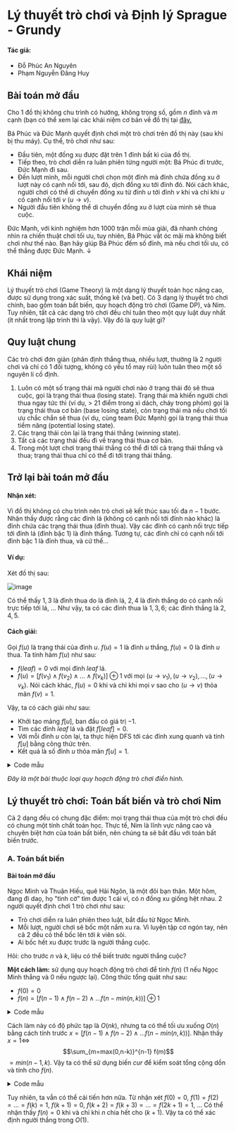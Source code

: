 # Lý thuyết trò chơi và Định lý Sprague - Grundy
#### Tác giả: 
- Đỗ Phúc An Nguyên
- Phạm Nguyễn Đăng Huy


## Bài toán mở đầu
Cho 1 đồ thị không chu trình có hướng, không trọng số, gồm $n$ đỉnh và $m$ cạnh (bạn có thể xem lại các khái niệm cơ bản về đồ thị tại [đây.](https://vi.wikipedia.org/wiki/Cây_(lý_thuyết_đồ_thị))

Bá Phúc và Đức Mạnh quyết định chơi một trò chơi trên đồ thị này (sau khi bị thu máy). Cụ thể, trò chơi như sau: 
- Đầu tiên, một đồng xu được đặt trên 1 đỉnh bất kì của đồ thị. 
- Tiếp theo, trò chơi diễn ra luân phiên từng người một: Bá Phúc đi trước, Đức Mạnh đi sau.
-  Đến lượt mình, mỗi người chơi chọn một đỉnh mà đỉnh chứa đồng xu ở lượt này có cạnh nối tới, sau đó, dịch đồng xu tới đỉnh đó. Nói cách khác, người chơi có thể di chuyển đồng xu từ đỉnh $u$ tới đỉnh $v$ khi và chỉ khi $u$ có cạnh nối tới $v$ ($u  \rightarrow v$).
- Người đầu tiên không thể di chuyển đồng xu ở lượt cùa mình sẽ thua cuộc.

Đức Mạnh, với kinh nghiệm hơn $1000$ trận mỗi mùa giải, đã nhanh chóng nhìn ra chiến thuật chơi tối ưu, tuy nhiên, Bá Phúc vắt óc mãi mà không biết chơi như thế nào. Bạn hãy giúp Bá Phúc đếm số đỉnh, mà nếu chơi tối ưu, có thể thắng được Đức Mạnh.
$\downarrow$


## Khái niệm
Lý thuyết trò chơi (Game Theory) là một dạng lý thuyết toán học nâng cao, được sử dụng trong xác suất, thống kê (và bet). Có 3 dạng lý thuyết trò chơi chính, bao gồm toán bất biến, quy hoạch động trò chơi (Game DP), và Nim. Tuy nhiên, tất cả các dạng trò chơi đều chỉ tuân theo một quy luật duy nhất (ít nhất trong lập trình thì là vậy). Vậy đó là quy luật gì?

## Quy luật chung
Các trò chơi đơn giản (phân định thắng thua, nhiều lượt, thường là 2 người chơi và chỉ có 1 đối tượng, không có yếu tổ may rủi) luôn tuân theo một số nguyên lí cố định.
1. Luôn có một số trạng thái mà người chơi nào ở trạng thái đó sẽ thua cuộc, gọi là trạng thái thua (losing state). Trạng thái mà khiến người chơi thua ngay tức thì (ví dụ, > 21 điểm trong xì dách, cháy trong phỏm) gọi là trạng thái thua cơ bản (base losing state), còn trạng thái mà nếu chơi tối ưu chắc chắn sẽ thua (ví dụ, cùng team Đức Mạnh) gọi là trạng thái thua tiềm năng (potential losing state).
2. Các trạng thái còn lại là trạng thái thắng (winning state). 
3. Tất cả các trạng thái đều đi về trạng thái thua cơ bản.
4. Trong một lượt chơi trạng thái thắng có thể đi tới cả trạng thái thắng và thua; trạng thái thua chỉ có thể đi tới trạng thái thắng.

## Trở lại bài toán mở đầu
#### Nhận xét:
Vì đồ thị không có chu trình nên trò chơi sẽ kết thúc sau tối đa $n - 1$ bước. Nhận thấy được rằng các đỉnh lá (không có cạnh nối tới đỉnh nào khác) là đỉnh chứa các trạng thái thua (đỉnh thua). Vậy các đỉnh có cạnh nối trực tiếp tới đỉnh lá (đỉnh bậc 1) là đỉnh thắng. Tương tự, các đỉnh chỉ có cạnh nối tới đỉnh bậc 1 là đỉnh thua, và cứ thế...

#### Ví dụ:
Xét đồ thị sau:

![image](https://github.com/user-attachments/assets/ce8603ee-b779-438d-be22-da4f1cc97f2d)

Có thể thấy $1, 3$ là đỉnh thua do là đỉnh lá, $2, 4$ là đỉnh thắng do có cạnh nối trực tiếp tới lá, ... Như vậy, ta có các đỉnh thua là $1, 3, 6$; các đỉnh thắng là $2, 4, 5$.


#### Cách giải:
Gọi $f(u)$ là trạng thái của đỉnh $u$. $f(u) = 1$ là đỉnh $u$ thắng, $f(u) = 0$ là đỉnh $u$ thua. Ta tính hàm $f(u)$ như sau:
- $f(leaf) = 0$ với mọi đỉnh $leaf$ lá.
- $f(u) = [f(v_1) \land f(v_2) \land ... \land f(v_k)] \oplus 1$ với mọi $(u \rightarrow v_1), (u \rightarrow v_2), ..., (u \rightarrow v_k)$.  Nói cách khác, $f(u) = 0$ khi và chỉ khi mọi $v$ sao cho $(u \rightarrow v)$ thỏa mãn $f(v) = 1$.

Vậy, ta có cách giải như sau:
- Khởi tạo mảng $f[u]$, ban đầu có giá trị $-1$. 
- Tìm các đỉnh $leaf$ lá và đặt $f[leaf] = 0$.
- Với mỗi đỉnh $u$ còn lại, ta thực hiện DFS tới các đỉnh xung quanh và tính $f[u]$ bằng công thức trên.
- Kết quả là số đỉnh $u$ thỏa mãn $f[u] = 1$.
<details>
<summary>Code mẫu</summary>
	
```cpp
//author: toberu
#include<bits/stdc++.h>
#define int long long
#define vi vector <int>
#define fastio ios_base::sync_with_stdio(0); cin.tie(0);
using namespace std;
const int N = 1e6 + 5;
int n, m, f[N], deg[N];
vi g[N];
void dfs(int u){
	f[u] = 1;
	for(int v : g[u]){
		if(f[v] == -1)dfs(v);
		f[u] &= f[v];
	}
	f[u] ^= 1;
}
signed main(){
	fastio;
	cin >> n >> m;
	for(int i = 1; i <= m; i++){
		int u, v; cin >> u >> v;
		g[u].push_back(v); deg[u]++;
	}
	fill(f + 1, f + 1 + n, -1);
	for(int i = 1; i <= n; i++)if(deg[i] == 0)f[i] = 0;
	for(int i = 1; i <= n; i++)if(f[i] == -1)dfs(i);
	cout << accumulate(f + 1, f + 1 + n, 0);
}
```

</details>
		
*Đây là một bài thuộc loại quy hoạch động trò chơi điển hình.*

## Lý thuyết trò chơi: Toán bất biến và trò chơi Nim
Cả 2 dạng đều có chung đặc điểm: mọi trạng thái thua của một trò chơi đều có chung một tính chất toán học. Thực tế, Nim là lĩnh vực nâng cao và chuyên biệt hơn của toán bất biến, nên chúng ta sẽ bắt đầu với toán bất biến trước.

### A. Toán bất biến

#### Bài toán mở đầu
Ngọc Minh và Thuận Hiếu, quê Hải Ngôn, là một đôi bạn thân. Một hôm, đang đi daọ, họ "tình cờ" tìm được 1 cái ví, có $n$ đồng xu giống hệt nhau. 2 người quyết định chơi 1 trò chơi như sau:
- Trò chơi diễn ra luân phiên theo luật, bắt đầu từ Ngọc Minh.
- Mỗi lượt, người chơi sẽ bốc một nắm xu ra. Vì luyện tập cơ ngón tay, nên cả 2 đều có thể bốc lên tới $k$ viên sỏi.
- Ai bốc hết xu được trước là người thắng cuộc.

Hỏi: cho trước $n$ và $k$, liệu có thể biết trước người thắng cuộc?

**Một cách làm:** sử dụng quy hoạch động trò chơi để tính $f(n)$ ($1$ nếu Ngọc Minh thắng và $0$ nếu ngược lại). Công thức tổng quát như sau:
- $f(0) = 0$
- $f(n) = [f(n - 1) \land f(n - 2) \land ... f(n - min(n, k))] \oplus 1$
<details>
<summary>Code mẫu</summary>
	
```cpp
cin >> n >> k;
int f[n + 1];
f[0] = 0;
for(int i = 1; i <= n; i++){
	f[i] = 1;
	for(int j = 1; j <= i, j <= k; j++)f[i] &= f[j];
	f[i] ^= 1;
}
```
 
</details>

Cách làm này có độ phức tạp là $O(nk)$, nhưng ta có thể tối ưu xuống $O(n)$ bằng cách tính trước $x = [f(n - 1) \land f(n - 2) \land ... f(n - min(n, k))]$. Nhận thấy $x = 1 \Longleftrightarrow$ $$\sum_{m=max(0,n-k)}^{n-1} f(m)$$ $= min(n - 1, k)$. Vậy ta có thể sử dụng biến $cur$ để kiểm soát tổng cộng dồn và tính cho $f(n)$.
<details>
<summary>Code mẫu</summary>
	
```cpp
cin >> n >> k;
int f[n + 1], sum = 0;
f[0] = 0;
for(int i = 1; i <= n; i++){
	int ok = 0;
	if(sum == min(i - 1, k))ok = 1;
	f[i] = ok^1;
	sum += f[i];
	if(i >= k)sum -= f[i - k];
}
```
 
</details>

Tuy nhiên, ta vẫn có thể cải tiến hơn nữa.
Từ nhận xét $f(0) = 0$, $f(1) = f(2) = ... = f(k) = 1$, $f(k + 1) = 0$, $f(k + 2) = f(k + 3) = ... = f(2k + 1) = 1$, ... Có thể nhận thấy $f(n) = 0$ khi và chỉ khi $n$ chia hết cho $(k + 1)$. Vậy ta có thể xác định người thắng trong $O(1)$.
